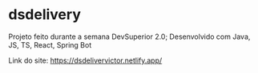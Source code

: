# dsdelivery
Projeto feito durante a semana DevSuperior 2.0;
Desenvolvido com Java, JS, TS, React, Spring Bot

Link do site: https://dsdelivervictor.netlify.app/
